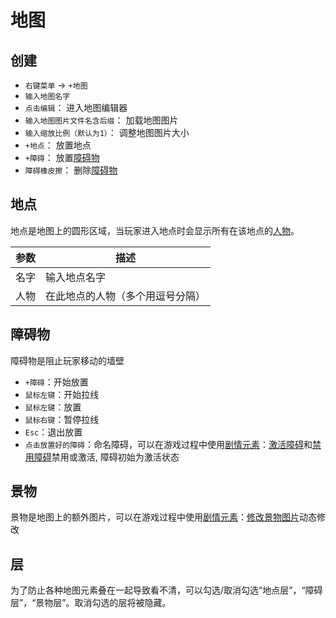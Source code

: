 # 地图

## 创建
- `右键菜单` -> `+地图`
- `输入地图名字`
- `点击编辑`： 进入地图编辑器
- `输入地图图片文件名含后缀`： 加载地图图片
- `输入缩放比例（默认为1）`： 调整地图图片大小
- `+地点`： 放置地点
- `+障碍`： 放置[障碍物](#障碍物)
- `障碍橡皮擦`： 删除[障碍物](#障碍物)

## 地点

地点是地图上的圆形区域，当玩家进入地点时会显示所有在该地点的[人物](./character.html)。

| 参数 | 描述 |
| --- | ----------- |
| 名字 | 输入地点名字 |
| 人物 | 在此地点的人物（多个用逗号分隔） |

## 障碍物

障碍物是阻止玩家移动的墙壁
- `+障碍`：开始放置
- `鼠标左键`：开始拉线
- `鼠标左键`：放置
- `鼠标右键`：暂停拉线
- `Esc`：退出放置
- `点击放置好的障碍`：命名障碍，可以在游戏过程中使用[剧情元素](./act-element.html)：[激活障碍](./act-element.html#激活障碍)和[禁用障碍](./act-element.html#禁用障碍)禁用或激活, 障碍初始为激活状态


## 景物
景物是地图上的额外图片，可以在游戏过程中使用[剧情元素](./act-element.html)：[修改景物图片](./act-element.html#修改景物图片)动态修改

## 层
为了防止各种地图元素叠在一起导致看不清，可以勾选/取消勾选“地点层”，“障碍层”，“景物层”。取消勾选的层将被隐藏。